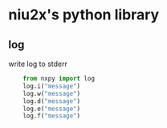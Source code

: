 # niu2x's python library

## log
write log to stderr
````python
	from nxpy import log
	log.i("message")
	log.w("message")
	log.d("message")
	log.e("message")
	log.f("message")
````